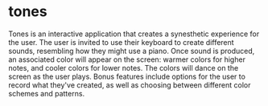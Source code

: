 # tones
Tones is an interactive application that creates a synesthetic experience for the user. The user is invited to use their keyboard to create different sounds, resembling how they might use a piano. Once sound is produced, an associated color will appear on the screen: warmer colors for higher notes, and cooler colors for lower notes. The colors will dance on the screen as the user plays. 
Bonus features include options for the user to record what they've created, as well as choosing between different color schemes and patterns.  